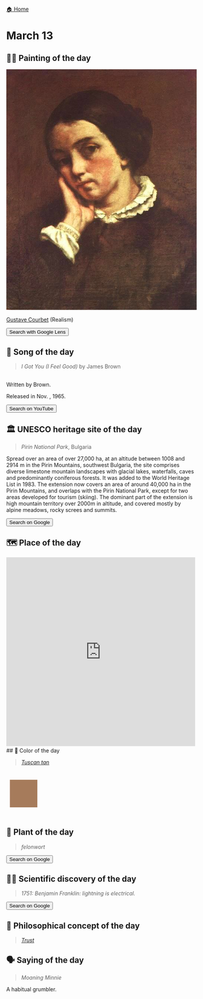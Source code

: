 
[🏠 Home](../../index.md)

# March 13

## 🧑‍🎨 Painting of the day

<img width="600" src="../img/Gustave_Courbet_3.jpg">

[Gustave Courbet](https://en.wikipedia.org/wiki/Gustave_Courbet) (Realism)

<button class="btn btn-success"
onclick=" window.open('https://lens.google.com/uploadbyurl?url=https://iretes.github.io/one-a-day/data/img/Gustave_Courbet_3.jpg','_blank')">
Search with Google Lens
</button>

## 🎼 Song of the day

> *I Got You (I Feel Good)*
by James Brown

<br />Written by Brown.

Released in Nov. , 1965.

<button class="btn btn-success"
onclick=" window.open('http://www.youtube.com/search?q=I Got You (I Feel Good) by James Brown','_blank')">
Search on YouTube
</button>

## 🏛️ UNESCO heritage site of the day

> *Pirin National Park*, Bulgaria

<p>Spread over an area of over 27,000 ha, at an altitude between 1008 and 2914 m in the Pirin Mountains, southwest Bulgaria, the site comprises diverse limestone mountain landscapes with glacial lakes, waterfalls, caves and predominantly coniferous forests. It was added to the World Heritage List in 1983. The extension now covers an area of around 40,000 ha in the Pirin Mountains, and overlaps with the Pirin National Park, except for two areas developed for tourism (skiing). The dominant part of the extension is high mountain territory over 2000m in altitude, and covered mostly by alpine meadows, rocky screes and summits.</p>

<button class="btn btn-success"
onclick=" window.open('http://www.google.com/search?q=Pirin National Park','_blank')">
Search on Google
</button>

## 🗺️ Place of the day

<iframe
src="https://www.mapcrunch.com"
name="mapcrunch"
width="500"
height="500"
allowTransparency="true"
scrolling="no"
frameborder="0"
>
</iframe>
## 🎨 Color of the day

> *[Tuscan tan](https://en.wikipedia.org/wiki/Tan_(color)#Tuscan_tan)*

<div style="color:#A67B5B; font-size: 100px;">&#9632;</div>

## 🌿 Plant of the day

> *felonwort*

<button class="btn btn-success"
onclick=" window.open('http://www.google.com/search?q=felonwort','_blank')">
Search on Google
</button>

## 🧑‍🔬 Scientific discovery of the day

> *1751: Benjamin Franklin: lightning is electrical.*

<button class="btn btn-success"
onclick=" window.open('http://www.google.com/search?q=1751: Benjamin Franklin: lightning is electrical.','_blank')">
Search on Google
</button>

## 💭 Philosophical concept of the day

> *[Trust](https://en.wikipedia.org/wiki/Trust_(social_sciences))*

## 🗣️ Saying of the day

> *Moaning Minnie*

A
habitual grumbler.
